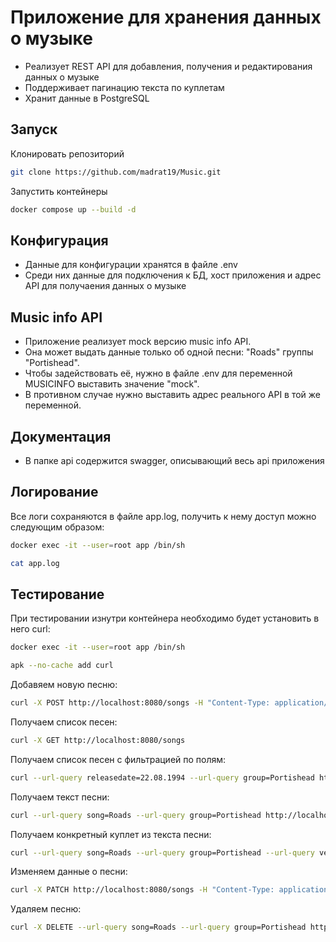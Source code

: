 # Приложение для хранения данных о музыке 
* Реализует REST API для добавления, получения и редактирования данных о музыке
* Поддерживает пагинацию текста по куплетам
* Хранит данные в PostgreSQL

## Запуск 
Клонировать репозиторий 
```bash
git clone https://github.com/madrat19/Music.git
```
Запустить контейнеры
```bash
docker compose up --build -d
```

## Конфигурация
* Данные для конфигурации хранятся в файле .env 
* Среди них данные для подключения к БД, хост приложения и адрес API для получаения данных о музыке

## Music info API
* Приложение реализует mock версию music info API.
* Она может выдать данные только об одной песни: "Roads" группы "Portishead".
* Чтобы задействовать её, нужно в файле .env для переменной MUSICINFO выставить значение "mock".
* В противном случае нужно выставить адрес реального API в той же переменной.

## Документация
* В папке api содержится swagger, описывающий весь api приложения

## Логирование
Все логи сохраняются в файле app.log, получить к нему доступ можно следующим образом:
```bash
docker exec -it --user=root app /bin/sh
```
```bash
cat app.log
```
## Тестирование 
При тестировании изнутри контейнера необходимо будет установить в него curl:
```bash
docker exec -it --user=root app /bin/sh
```
```bash
apk --no-cache add curl
```

Добавяем новую песню:
```bash
curl -X POST http://localhost:8080/songs -H "Content-Type: application/json; ; charset=utf-8" -d '{"song": "Roads", "group": "Portishead"}'
```

Получаем список песен:
```bash
curl -X GET http://localhost:8080/songs 
```

Получаем список песен с фильтрацией по полям:
```bash
curl --url-query releasedate=22.08.1994 --url-query group=Portishead http://localhost:8080/songs
```

Получаем текст песни:
```bash
curl --url-query song=Roads --url-query group=Portishead http://localhost:8080/text
```

Получаем конкретный куплет из текста песни:
```bash
curl --url-query song=Roads --url-query group=Portishead --url-query verse=2 http://localhost:8080/text
```
Изменяем данные о песни:
```bash
curl -X PATCH http://localhost:8080/songs -H "Content-Type: application/json; ; charset=utf-8" -d '{"song": "Roads", "group": "Portishead", "releasedate": "01.01.2024"}'
```

Удаляем песню:
```bash
curl -X DELETE --url-query song=Roads --url-query group=Portishead http://localhost:8080/songs
```



